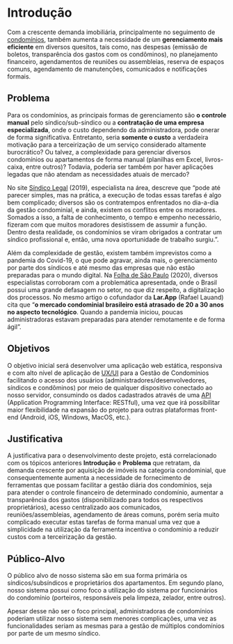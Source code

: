 # Introdução
Com a crescente demanda imobiliária, principalmente no seguimento de [condomínios](https://sindicolegal.com/cresce-o-numero-de-sindicos-profissionais-no-brasil/), 
também aumenta a necessidade de um **gerenciamento mais eficiente** em diversos quesitos, tais como, nas despesas (emissão de 
boletos, transparência dos gastos com os condôminos), no planejamento financeiro, agendamentos de reuniões ou assembleias, reserva 
de espaços comuns, agendamento de manutenções, comunicados e notificações formais.

## Problema
Para os condomínios, as principais formas de gerenciamento são **o controle manual** pelo síndico/sub-síndico ou a 
**contratação de uma empresa especializada**, onde o custo dependendo da administradora, pode onerar de forma significativa. 
Entretanto, seria **somente o custo** a verdadeira motivação para a terceirização de um serviço considerado altamente burocrático? 
Ou talvez, a complexidade para gerenciar diversos condomínios ou apartamentos de forma manual (planilhas em Excel, livros-caixa, 
entre outros)? Todavia, poderia ser também por haver aplicações legadas que não atendam as necessidades atuais de mercado?

No site [Síndico Legal](https://sindicolegal.com/cresce-o-numero-de-sindicos-profissionais-no-brasil/) (2019), especialista na área, 
descreve que “pode até parecer simples, mas na prática, a execução de todas essas tarefas é algo bem complicado; diversos são os 
contratempos enfrentados no dia-a-dia da gestão condominial, e ainda, existem os conflitos entre os moradores. Somados a isso, a 
falta de conhecimento, o tempo e empenho necessário, fizeram com que muitos moradores desistissem de assumir a função. Dentro desta 
realidade, os condomínios se viram obrigados a contratar um síndico profissional e, então, uma nova oportunidade de trabalho surgiu.”.

Além da complexidade de gestão, existem também imprevistos como a pandemia do Covid-19, o que pode agravar, ainda mais, o gerenciamento 
por parte dos síndicos e até mesmo das empresas que não estão preparadas para o mundo digital. Na 
[Folha de São Paulo](https://www1.folha.uol.com.br/mpme/2020/10/crescem-as-empresas-que-oferecem-solucoes-digitais-para-condominios.shtml) 
(2020), diversos especialistas corroboram com a problemática apresentada, onde o Brasil possui uma grande defasagem no setor, no que 
diz respeito, a digitalização dos processos. No mesmo artigo o cofundador da **Lar.App** (Rafael Lauand) cita que “**o mercado 
condominial brasileiro está atrasado de 20 a 30 anos no aspecto tecnológico**. Quando a pandemia iniciou, poucas administradoras 
estavam preparadas para atender remotamente e de forma ágil”.

## Objetivos
O objetivo inicial será desenvolver uma aplicação web estática, responsiva e com alto nível de aplicação de [UX/UI](https://careerfoundry.com/en/blog/ux-design/the-difference-between-ux-and-ui-design-a-laymans-guide/) 
para a Gestão de Condomínios facilitando o acesso dos usuários (administradores/desenvolvedores, síndicos e condôminos) por meio de qualquer dispositivo conectado ao nosso servidor, consumindo os 
dados cadastrados através de uma [API](https://en.wikipedia.org/wiki/API) (Application Programming Interface: RESTful), uma vez que irá possibilitar maior flexibilidade na expansão do projeto para 
outras plataformas front-end (Android, iOS, Windows, MacOS, etc.).

## Justificativa
A justificativa para o desenvolvimento deste projeto, está correlacionado com os tópicos anteriores **Introdução** e **Problema** 
que retratam, da demanda crescente por aquisição de imóveis na categoria condominial, que consequentemente aumenta a necessidade de 
fornecimento de ferramentas que possam facilitar a gestão diária dos condomínios, seja para atender o controle financeiro de 
determinado condomínio, aumentar a transparência dos gastos (disponibilizado para todos os respectivos proprietários), acesso 
centralizado aos comunicados, reuniões/assembleias, agendamento de áreas comuns, porém seria muito complicado executar estas 
tarefas de forma manual uma vez que a simplicidade na utilização da ferramenta incentiva o condomínio a reduzir custos com a 
terceirização da gestão.

## Público-Alvo
O público alvo de nosso sistema são em sua forma primária os síndicos/subsíndicos e proprietários dos apartamentos. Em segundo 
plano, nosso sistema possui como foco a utilização do sistema por funcionários do condomínio (porteiros, responsáveis pela limpeza, 
zelador, entre outros). 

Apesar desse não ser o foco principal, administradoras de condomínios poderiam utilizar nosso sistema sem menores complicações, 
uma vez as funcionalidades seriam as mesmas para a gestão de múltiplos condomínios por parte de um mesmo síndico.

